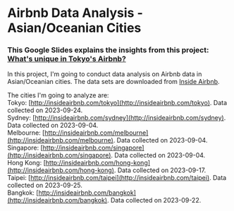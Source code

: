 # Airbnb Data Analysis - Asian/Oceanian Cities

### **This Google Slides explains the insights from this project: [What's unique in Tokyo's Airbnb?](https://docs.google.com/presentation/d/1z0cN8D5487iMU2LHZYWbVXIPFkOAec2CMpO5BrTvaZ4/edit?usp=sharing)**

In this project, I'm going to conduct data analysis on Airbnb data in Asian/Oceanian cities. The data sets are downloaded from [Inside Airbnb](http://insideairbnb.com/explore).

The cities I'm going to analyze are: \
Tokyo: [http://insideairbnb.com/tokyo](http://insideairbnb.com/tokyo). Data collected on 2023-09-24. \
Sydney: [http://insideairbnb.com/sydney](http://insideairbnb.com/sydney). Data collected on 2023-09-04. \
Melbourne: [http://insideairbnb.com/melbourne](http://insideairbnb.com/melbourne). Data collected on 2023-09-04. \
Singapore: [http://insideairbnb.com/singapore](http://insideairbnb.com/singapore). Data collected on 2023-09-04. \
Hong Kong: [http://insideairbnb.com/hong-kong](http://insideairbnb.com/hong-kong). Data collected on 2023-09-17. \
Taipei: [http://insideairbnb.com/taipei](http://insideairbnb.com/taipei). Data collected on 2023-09-25. \
Bangkok: [http://insideairbnb.com/bangkok](http://insideairbnb.com/bangkok). Data collected on 2023-09-22.
